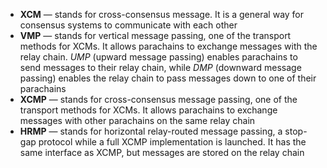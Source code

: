  - **XCM** — stands for cross-consensus message. It is a general way for consensus systems to communicate with each other
 - **VMP** — stands for vertical message passing, one of the transport methods for XCMs. It allows parachains to exchange messages with the relay chain. *UMP* (upward message passing) enables parachains to send messages to their relay chain, while *DMP* (downward message passing) enables the relay chain to pass messages down to one of their parachains
 - **XCMP** — stands for cross-consensus message passing, one of the transport methods for XCMs. It allows parachains to exchange messages with other parachains on the same relay chain
 - **HRMP** — stands for horizontal relay-routed message passing, a stop-gap protocol while a full XCMP implementation is launched. It has the same interface as XCMP, but messages are stored on the relay chain